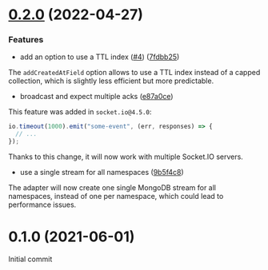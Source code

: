 # [0.2.0](https://github.com/socketio/socket.io-mongo-adapter/compare/0.1.0...0.2.0) (2022-04-27)


### Features

* add an option to use a TTL index ([#4](https://github.com/socketio/socket.io-mongo-adapter/issues/4)) ([7fdbb25](https://github.com/socketio/socket.io-mongo-adapter/commit/7fdbb25831255e5f6a37a5df25b4fc41c770ab6a))

The `addCreatedAtField` option allows to use a TTL index instead of a capped collection, which is slightly less efficient but more predictable.

* broadcast and expect multiple acks ([e87a0ce](https://github.com/socketio/socket.io-mongo-adapter/commit/e87a0cec4c6920b5e4ef38c4de3e45c1eba5e4cf))

This feature was added in `socket.io@4.5.0`:

```js
io.timeout(1000).emit("some-event", (err, responses) => {
  // ...
});
```

Thanks to this change, it will now work with multiple Socket.IO servers.

* use a single stream for all namespaces ([9b5f4c8](https://github.com/socketio/socket.io-mongo-adapter/commit/9b5f4c83038cc212b898b7fb7ff0ccec3124447c))

The adapter will now create one single MongoDB stream for all namespaces, instead of one per namespace, which could lead to performance issues.

# 0.1.0 (2021-06-01)

Initial commit

